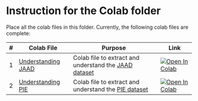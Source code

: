 # Instruction for the Colab folder

Place all the colab files in this folder. Currently, the following colab files are complete:

| # | Colab File | Purpose | Link |
|---|------------|---------|------|
| 1 | [Understanding JAAD](https://github.com/sourabbapusridhar/master-thesis/blob/development/colab/understanding_jaad.ipynb) |  Colab file to extract and understand the [JAAD dataset](http://data.nvision2.eecs.yorku.ca/JAAD_dataset/) | [![Open In Colab](https://colab.research.google.com/assets/colab-badge.svg)](https://colab.research.google.com/github/sourabbapusridhar/master-thesis/blob/master/colab/understanding_jaad.ipynb) |
| 2 | [Understanding PIE](https://github.com/sourabbapusridhar/master-thesis/blob/development/colab/understanding_pie.ipynb) | Colab file to extract and understand the [PIE dataset](https://data.nvision2.eecs.yorku.ca/PIE_dataset/) | [![Open In Colab](https://colab.research.google.com/assets/colab-badge.svg)](https://colab.research.google.com/github/sourabbapusridhar/master-thesis/blob/master/colab/understanding_pie.ipynb) |
